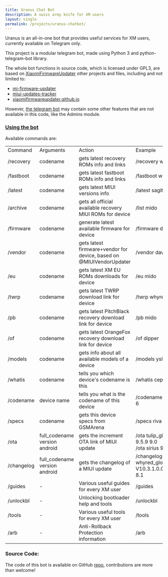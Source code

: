 ```yaml
---
title: Uranus Chat Bot
description: A swiss army knife for XM users
layout: single
permalink: /projects/uranus-chatbot/
---
```


Uranus is an all-in-one bot that provides useful services for XM users, currently available on Telegram only.

This project is a modular telegram bot, made using Python 3 and python-telegram-bot library.

The whole bot functions in source code, which is licensed under GPL3, are based on [XiaomiFirmwareUpdater](https://github.com/XiaomiFirmwareUpdater/) other projects and files, including and not limited to:

- [mi-firmware-updater](https://github.com/XiaomiFirmwareUpdater/mi-firmware-updater)
- [miui-updates-tracker](https://github.com/XiaomiFirmwareUpdater/miui-updates-tracker)
- [xiaomifirmwareupdater.github.io](https://github.com/XiaomiFirmwareUpdater/xiaomifirmwareupdater.github.io)

However, [the telegram bot](https://t.me/XiaomiGeeksBot) may contain some other features that are not available in this code, like the Admins module.

<h3><a href="#usage" id="usage">Using the bot</a></h3>
Available commands are:

<table class="table table-striped table-hover table-sm">
  <tr>
    <td>Command</td>
    <td>Arguments</td>
    <td>Action</td>
    <td>Example</td>
  </tr>
  <tr>
    <td>/recovery</td>
    <td>codename</td>
    <td>gets latest recovery ROMs info and links</td>
    <td>/recovery whyred</td>
  </tr>
  <tr>
    <td>/fastboot</td>
    <td>codename</td>
    <td>gets latest fastboot ROMs info and links</td>
    <td>/fastboot whyred</td>
  </tr>
  <tr>
    <td>/latest</td>
    <td>codename</td>
    <td>gets latest MIUI versions info</td>
    <td>/latest sagit</td>
  </tr>
  <tr>
    <td>/archive</td>
    <td>codename</td>
    <td>gets all official available recovery MIUI ROMs for device</td>
    <td>/list mido</td>
  </tr>
  <tr>
    <td>/firmware</td>
    <td>codename</td>
    <td>generate latest available firmware for device</td>
    <td>/firmware dipper</td>
  </tr>
  <tr>
    <td>/vendor</td>
    <td>codename</td>
    <td>gets latest firmware+vendor for device, based on @MIUIVendorUpdater</td>
    <td>/vendor davinci</td>
  </tr>
  <tr>
    <td>/eu</td>
    <td>codename</td>
    <td>gets latest XM EU ROMs downloads for device</td>
    <td>/eu mido</td>
  </tr>
  <tr>
    <td>/twrp</td>
    <td>codename</td>
    <td>gets latest TWRP download link for device</td>
    <td>/twrp whyred</td>
  </tr>
  <tr>
    <td>/pb</td>
    <td>codename</td>
    <td>gets latest PitchBlack recovery download link for device</td>
    <td>/pb mido</td>
  </tr>
  <tr>
    <td>/of</td>
    <td>codename</td>
    <td>gets latest OrangeFox recovery download link for device</td>
    <td>/of dipper</td>
  </tr>
  <tr>
    <td>/models</td>
    <td>codename</td>
    <td>gets info about all available models of a device</td>
    <td>/models ysl</td>
  </tr>
  <tr>
    <td>/whatis</td>
    <td>codename</td>
    <td>tells you which device's codename is this</td>
    <td>/whatis cepheus</td>
  </tr>
  <tr>
    <td>/codename</td>
    <td>device name</td>
    <td>tells you what is the codename of this device</td>
    <td>/codename Redmi 6</td>
  </tr>
  <tr>
    <td>/specs</td>
    <td>codename</td>
    <td>gets this device specs from GSMArena</td>
    <td>/specs riva</td>
  </tr>
  <tr>
    <td>/ota</td>
    <td>full_codename version android</td>
    <td>gets the increment OTA link of MIUI update</td>
    <td>/ota tulip_global 9.5.9 9.0<br>/ota sirius 9.5.9 9.0<br></td>
  </tr>
  <tr>
    <td>/changelog</td>
    <td>full_codename version android</td>
    <td>gets the changelog of a MIUI update</td>
    <td>/changelog whyred_global V10.3.1.0.OEIMIXM 8.1</td>
  </tr>
  <tr>
    <td>/guides</td>
    <td>-</td>
    <td>Various useful guides for every XM user</td>
    <td>/guides</td>
  </tr>
  <tr>
    <td>/unlockbl</td>
    <td>-</td>
    <td>Unlocking bootloader help and tools</td>
    <td>/unlockbl</td>
  </tr>
  <tr>
    <td>/tools</td>
    <td>-</td>
    <td>Various useful tools for every XM user</td>
    <td>/tools</td>
  </tr>
  <tr>
    <td>/arb</td>
    <td>-</td>
    <td>Anti-Rollback Protection information</td>
    <td>/arb</td>
  </tr>
</table>

### Source Code:

The code of this bot is available on GitHub [repo](https://github.com/XiaomiFirmwareUpdater/xiaomi_uranus_tgbot), contributions are more than welcome!
